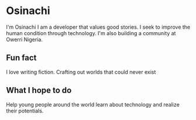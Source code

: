 # Osinachi
I'm Osinachi
I am a developer that values good stories. I seek to improve the human condition through technology. I'm also building a community at Owerri Nigeria.

## Fun fact
I love writing fiction. Crafting out worlds that could never exist

## What I hope to do
Help young people around the world learn about technology and realize their potentials.